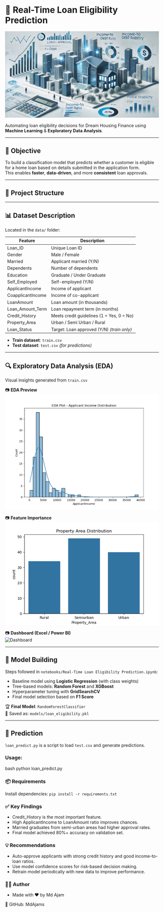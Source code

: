 # 🏦 Real-Time Loan Eligibility Prediction
![Loan Logo](images/Real-Time-Loan-Eligibility-Prediction.png)


Automating loan eligibility decisions for Dream Housing Finance using **Machine Learning** & **Exploratory Data Analysis**.

---

## 🎯 Objective

To build a classification model that predicts whether a customer is eligible for a home loan based on details submitted in the application form.  
This enables **faster**, **data-driven**, and more **consistent** loan approvals.

---

## 📁 Project Structure
---

## 📊 Dataset Description

Located in the `data/` folder:

| Feature            | Description                                |
|--------------------|--------------------------------------------|
| Loan_ID            | Unique Loan ID                             |
| Gender             | Male / Female                              |
| Married            | Applicant married (Y/N)                    |
| Dependents         | Number of dependents                       |
| Education          | Graduate / Under Graduate                  |
| Self_Employed      | Self-employed (Y/N)                        |
| ApplicantIncome    | Income of applicant                        |
| CoapplicantIncome  | Income of co-applicant                     |
| LoanAmount         | Loan amount (in thousands)                 |
| Loan_Amount_Term   | Loan repayment term (in months)            |
| Credit_History     | Meets credit guidelines (1 = Yes, 0 = No)  |
| Property_Area      | Urban / Semi Urban / Rural                 |
| Loan_Status        | Target: Loan approved (Y/N) *(train only)* |

- **Train dataset**: `train.csv`  
- **Test dataset**: `test.csv` *(for predictions)*

---

## 🔍 Exploratory Data Analysis (EDA)

Visual insights generated from `train.csv`

📷 **EDA Preview**  
![EDA](images/eda_plot.png)

📷 **Feature Importance**  
![Feature Importance](images/property_area_distribution.png)

📷 **Dashboard (Excel / Power BI)**  
![Dashboard](images/dashboard.png)

---

## 🧠 Model Building

Steps followed in `notebooks/Real-Time Loan Eligibility Prediction.ipynb`:

- Baseline model using **Logistic Regression** (with class weights)
- Tree-based models: **Random Forest** and **XGBoost**
- Hyperparameter tuning with **GridSearchCV**
- Final model selection based on **F1 Score**

🏆 **Final Model**: `RandomForestClassifier`  
💾 Saved as: `models/loan_eligibility.pkl`

---

## 🚀 Prediction

`loan_predict.py` is a script to load `test.csv` and generate predictions.

### Usage:

bash
python loan_predict.py

### 📦 Requirements
Install dependencies:
`pip install -r requirements.txt`


### ✅ Key Findings
- Credit_History is the most important feature.
- High ApplicantIncome to LoanAmount ratio improves chances.
- Married graduates from semi-urban areas had higher approval rates.
- Final model achieved 80%+ accuracy on validation set.

### 💡 Recommendations
- Auto-approve applicants with strong credit history and good income-to-loan ratios.
- Use model confidence scores for risk-based decision making.
- Retrain model periodically with new data to improve performance.

### 🙋‍♂️ Author
- Made with ❤️ by Md Ajam

🔗 GitHub: MdAjams





